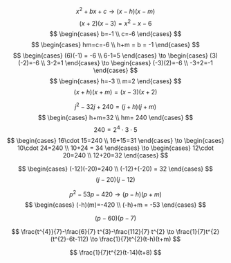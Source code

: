 $$
x^{2}+bx+c \to (x-h)(x-m)
$$
$$(x+2)(x-3)=x^{2}-x-6$$
$$
\begin{cases}
b=-1 \\
c=-6
\end{cases}
$$
$$
\begin{cases}
hm=c=-6 \\
h+m = b = -1
\end{cases}
$$
$$
\begin{cases}
(6)(-1) = -6 \\
6-1=5
\end{cases} \to \begin{cases}
(3)(-2)=-6 \\
3-2=1
\end{cases} \to \begin{cases}
(-3)(2)=-6 \\
-3+2=-1
\end{cases}
$$
$$
\begin{cases}
h=-3 \\
m=2
\end{cases}
$$
$$
(x+h)(x+m)=(x-3)(x+2)
$$


$$
j^{2}-32j+240 = (j+h)(j+m)
$$
$$
\begin{cases}
h+m=32 \\
hm= 240
\end{cases}
$$
$$
240=2^{4}\cdot 3 \cdot 5
$$
$$
\begin{cases}
16\cdot 15=240 \\
16+15=31
\end{cases} \to 
\begin{cases}
10\cdot 24=240 \\
10+24 = 34
\end{cases} \to
\begin{cases}
12\cdot 20=240 \\
12+20=32
\end{cases}
$$

$$
\begin{cases}
(-12)(-20)=240 \\
(-12)+(-20) = 32
\end{cases}
$$
$$
(j-20)(j-12)
$$



$$
p^{2}-53p-420 \to (p-h)(p+m)
$$
$$
\begin{cases}
(-h)(m)=-420 \\
(-h)+m = -53
\end{cases}
$$

$$
(p-60)(p-7)
$$

$$
\frac{t^{4}}{7}-\frac{6}{7} t^{3}-\frac{112}{7} t^{2} \to \frac{1}{7}t^{2}(t^{2}-6t-112) \to \frac{1}{7}t^{2}(t-h)(t+m)
$$

$$
\frac{1}{7}t^{2}(t-14)(t+8)
$$
